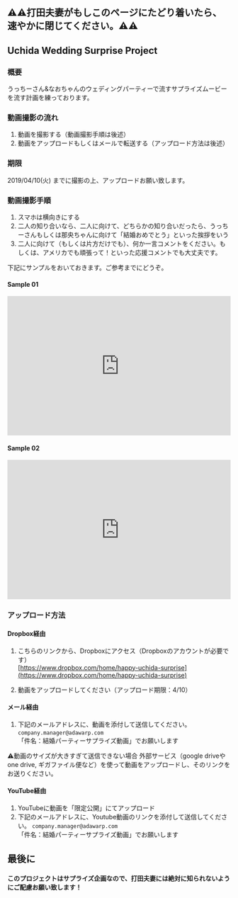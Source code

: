 ## ⚠️⚠️打田夫妻がもしこのページにたどり着いたら、速やかに閉じてください。⚠️⚠️

## Uchida Wedding Surprise Project

### 概要
うっちーさん&なおちゃんのウェディングパーティーで流すサプライズムービーを流す計画を練っております。

### 動画撮影の流れ

1. 動画を撮影する（動画撮影手順は後述）
2. 動画をアップロードもしくはメールで転送する（アップロード方法は後述）

### 期限

2019/04/10(火) までに撮影の上、アップロードお願い致します。

### 動画撮影手順

1. スマホは横向きにする
2. 二人の知り合いなら、二人に向けて、どちらかの知り合いだったら、うっちーさんもしくは那央ちゃんに向けて「結婚おめでとう」といった挨拶をいう
3. 二人に向けて（もしくは片方だけでも）、何か一言コメントをください。もしくは、アメリカでも頑張って！といった応援コメントでも大丈夫です。

下記にサンプルをおいておきます。ご参考までにどうぞ。

#### Sample 01

<iframe width="100%" height="315" src="https://www.youtube.com/embed/SFLNBeuIwBk" frameborder="0" allow="accelerometer; autoplay; encrypted-media; gyroscope; picture-in-picture" allowfullscreen></iframe>


#### Sample 02

<iframe width="100%" height="315" src="https://www.youtube.com/embed/z7MiHUasOrI" frameborder="0" allow="accelerometer; autoplay; encrypted-media; gyroscope; picture-in-picture" allowfullscreen></iframe>

### アップロード方法

#### Dropbox経由  
1. こちらのリンクから、Dropboxにアクセス（Dropboxのアカウントが必要です）  
[https://www.dropbox.com/home/happy-uchida-surprise](https://www.dropbox.com/home/happy-uchida-surprise)

2. 動画をアップロードしてください（アップロード期限：4/10）

#### メール経由

1. 下記のメールアドレスに、動画を添付して送信してください。
`company.manager@adawarp.com`  
「件名：結婚パーティーサプライズ動画」でお願いします

⚠️動画のサイズが大きすぎて送信できない場合
外部サービス（google driveやone drive, ギガファイル便など）を使って動画をアップロードし、そのリンクをお送りください。

#### YouTube経由

1. YouTubeに動画を「限定公開」にてアップロード
2. 下記のメールアドレスに、Youtube動画のリンクを添付して送信してください。
`company.manager@adawarp.com`  
「件名：結婚パーティーサプライズ動画」でお願いします

## 最後に

#### このプロジェクトはサプライズ企画なので、打田夫妻には絶対に知られないようにご配慮お願い致します！

